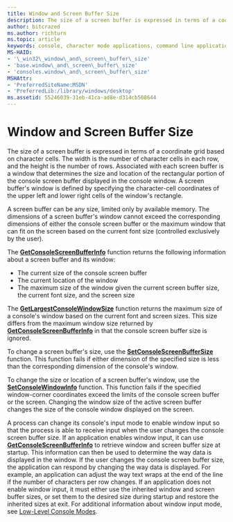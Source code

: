 ```yaml
---
title: Window and Screen Buffer Size
description: The size of a screen buffer is expressed in terms of a coordinate grid based on character cells.
author: bitcrazed
ms.author: richturn
ms.topic: article
keywords: console, character mode applications, command line applications, terminal applications, console api
MS-HAID:
- '\_win32\_window\_and\_screen\_buffer\_size'
- 'base.window\_and\_screen\_buffer\_size'
- 'consoles.window\_and\_screen\_buffer\_size'
MSHAttr:
- 'PreferredSiteName:MSDN'
- 'PreferredLib:/library/windows/desktop'
ms.assetid: 55246039-31eb-41ca-ad8e-d314cb508644
---
```


# Window and Screen Buffer Size


The size of a screen buffer is expressed in terms of a coordinate grid based on character cells. The width is the number of character cells in each row, and the height is the number of rows. Associated with each screen buffer is a window that determines the size and location of the rectangular portion of the console screen buffer displayed in the console window. A screen buffer's window is defined by specifying the character-cell coordinates of the upper left and lower right cells of the window's rectangle.

A screen buffer can be any size, limited only by available memory. The dimensions of a screen buffer's window cannot exceed the corresponding dimensions of either the console screen buffer or the maximum window that can fit on the screen based on the current font size (controlled exclusively by the user).

The [**GetConsoleScreenBufferInfo**](getconsolescreenbufferinfo.md) function returns the following information about a screen buffer and its window:

- The current size of the console screen buffer
- The current location of the window
- The maximum size of the window given the current screen buffer size, the current font size, and the screen size

The [**GetLargestConsoleWindowSize**](getlargestconsolewindowsize.md) function returns the maximum size of a console's window based on the current font and screen sizes. This size differs from the maximum window size returned by [**GetConsoleScreenBufferInfo**](getconsolescreenbufferinfo.md) in that the console screen buffer size is ignored.

To change a screen buffer's size, use the [**SetConsoleScreenBufferSize**](setconsolescreenbuffersize.md) function. This function fails if either dimension of the specified size is less than the corresponding dimension of the console's window.

To change the size or location of a screen buffer's window, use the [**SetConsoleWindowInfo**](setconsolewindowinfo.md) function. This function fails if the specified window-corner coordinates exceed the limits of the console screen buffer or the screen. Changing the window size of the active screen buffer changes the size of the console window displayed on the screen.

A process can change its console's input mode to enable window input so that the process is able to receive input when the user changes the console screen buffer size. If an application enables window input, it can use [**GetConsoleScreenBufferInfo**](getconsolescreenbufferinfo.md) to retrieve window and screen buffer size at startup. This information can then be used to determine the way data is displayed in the window. If the user changes the console screen buffer size, the application can respond by changing the way data is displayed. For example, an application can adjust the way text wraps at the end of the line if the number of characters per row changes. If an application does not enable window input, it must either use the inherited window and screen buffer sizes, or set them to the desired size during startup and restore the inherited sizes at exit. For additional information about window input mode, see [Low-Level Console Modes](low-level-console-modes.md).

 

 




